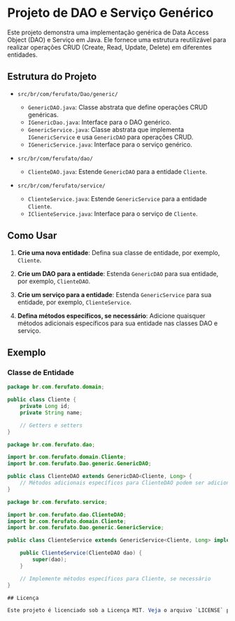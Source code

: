 # Projeto de DAO e Serviço Genérico

Este projeto demonstra uma implementação genérica de Data Access Object (DAO) e Serviço em Java. Ele fornece uma estrutura reutilizável para realizar operações CRUD (Create, Read, Update, Delete) em diferentes entidades.

## Estrutura do Projeto

- `src/br/com/ferufato/Dao/generic/`
  - `GenericDAO.java`: Classe abstrata que define operações CRUD genéricas.
  - `IGenericDao.java`: Interface para o DAO genérico.
  - `GenericService.java`: Classe abstrata que implementa `IGenericService` e usa `GenericDAO` para operações CRUD.
  - `IGenericService.java`: Interface para o serviço genérico.

- `src/br/com/ferufato/dao/`
  - `ClienteDAO.java`: Estende `GenericDAO` para a entidade `Cliente`.

- `src/br/com/ferufato/service/`
  - `ClienteService.java`: Estende `GenericService` para a entidade `Cliente`.
  - `IClienteService.java`: Interface para o serviço de `Cliente`.

## Como Usar

1. **Crie uma nova entidade**:
   Defina sua classe de entidade, por exemplo, `Cliente`.

2. **Crie um DAO para a entidade**:
   Estenda `GenericDAO` para sua entidade, por exemplo, `ClienteDAO`.

3. **Crie um serviço para a entidade**:
   Estenda `GenericService` para sua entidade, por exemplo, `ClienteService`.

4. **Defina métodos específicos, se necessário**:
   Adicione quaisquer métodos adicionais específicos para sua entidade nas classes DAO e serviço.

## Exemplo

### Classe de Entidade

```java
package br.com.ferufato.domain;

public class Cliente {
    private Long id;
    private String name;

    // Getters e setters
}

package br.com.ferufato.dao;

import br.com.ferufato.domain.Cliente;
import br.com.ferufato.Dao.generic.GenericDAO;

public class ClienteDAO extends GenericDAO<Cliente, Long> {
    // Métodos adicionais específicos para ClienteDAO podem ser adicionados aqui
}

package br.com.ferufato.service;

import br.com.ferufato.dao.ClienteDAO;
import br.com.ferufato.domain.Cliente;
import br.com.ferufato.Dao.generic.GenericService;

public class ClienteService extends GenericService<Cliente, Long> implements IClienteService {

    public ClienteService(ClienteDAO dao) {
        super(dao);
    }

    // Implemente métodos específicos para Cliente, se necessário
}

## Licença

Este projeto é licenciado sob a Licença MIT. Veja o arquivo `LICENSE` para mais detalhes.
